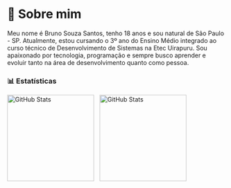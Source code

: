 # 👋 Sobre mim

Meu nome é Bruno Souza Santos, tenho 18 anos e sou natural de São Paulo - SP. Atualmente, estou cursando o 3º ano do Ensino Médio integrado ao curso técnico de Desenvolvimento de Sistemas na Etec Uirapuru. Sou apaixonado por tecnologia, programação e sempre busco aprender e evoluir tanto na área de desenvolvimento quanto como pessoa.

### 📊 Estatísticas

<p>
  <img 
    align="left" 
    alt="GitHub Stats" 
    height="200" 
    style="padding-right: 10px;" 
    src="https://github-readme-stats.vercel.app/api?username=689241bruno&show_icons=true&theme=tokyonight&include_all_commits=true&locale=pt-br" 
  />

<img 
      align="left" 
      alt="GitHub Stats" 
      height="200" 
      src="https://github-readme-stats.vercel.app/api/top-langs/?username=689241bruno&theme=tokyonight&layout=compact&custom_title=Tecnologias&langs_count=5" 
  />

</p>
